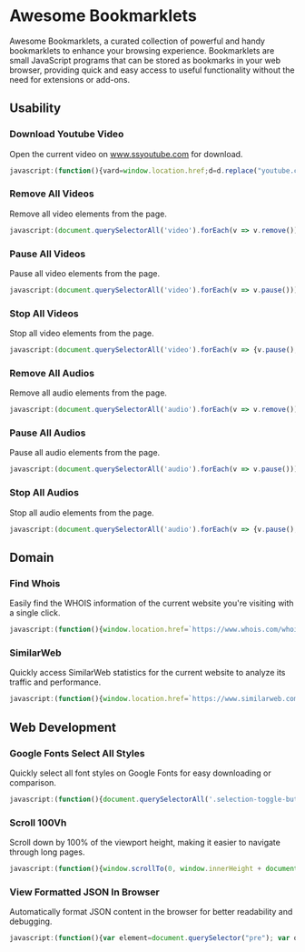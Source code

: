 # Awesome Bookmarklets

Awesome Bookmarklets, a curated collection of powerful and handy bookmarklets to enhance your browsing experience. Bookmarklets are small JavaScript programs that can be stored as bookmarks in your web browser, providing quick and easy access to useful functionality without the need for extensions or add-ons.

## Usability

### Download Youtube Video

Open the current video on www.ssyoutube.com for download.

```js
javascript:(function(){vard=window.location.href;d=d.replace("youtube.com","ssyoutube.com");window.open(d,'_blank');})();
```

### Remove All Videos

Remove all video elements from the page.

```js
javascript:(document.querySelectorAll('video').forEach(v => v.remove()))();
```

### Pause All Videos

Pause all video elements from the page.

```js
javascript:(document.querySelectorAll('video').forEach(v => v.pause()))();
```

### Stop All Videos

Stop all video elements from the page.

```js
javascript:(document.querySelectorAll('video').forEach(v => {v.pause();v.currentTime = 0}))();
```

### Remove All Audios

Remove all audio elements from the page.

```js
javascript:(document.querySelectorAll('audio').forEach(v => v.remove()))();
```

### Pause All Audios

Pause all audio elements from the page.

```js
javascript:(document.querySelectorAll('audio').forEach(v => v.pause()))();
```

### Stop All Audios

Stop all audio elements from the page.

```js
javascript:(document.querySelectorAll('audio').forEach(v => {v.pause();v.currentTime = 0}))();
```

## Domain

### Find Whois

Easily find the WHOIS information of the current website you're visiting with a single click.

```js
javascript:(function(){window.location.href=`https://www.whois.com/whois/${window.location.hostname}`})();
```

### SimilarWeb

Quickly access SimilarWeb statistics for the current website to analyze its traffic and performance.

```js
javascript:(function(){window.location.href=`https://www.similarweb.com/website/${window.location.hostname}/`})();
```

## Web Development

### Google Fonts Select All Styles

Quickly select all font styles on Google Fonts for easy downloading or comparison.

```js
javascript:(function(){document.querySelectorAll('.selection-toggle-button').forEach(e => e.click())})();
```

### Scroll 100Vh

Scroll down by 100% of the viewport height, making it easier to navigate through long pages.

```js
javascript:(function(){window.scrollTo(0, window.innerHeight + document.documentElement.scrollTop)})();
```

### View Formatted JSON In Browser

Automatically format JSON content in the browser for better readability and debugging.

```js
javascript:(function(){var element=document.querySelector("pre"); var obj=JSON.parse(element.innerText); element.innerHTML=JSON.stringify(obj,undefined,2);})();
```
